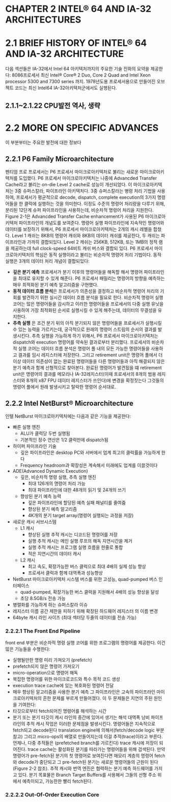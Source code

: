 # CHAPTER 2 INTEL® 64 AND IA-32 ARCHITECTURES

# 2.1 BRIEF HISTORY OF INTEL® 64 AND IA-32 ARCHITECTURE
다음 섹션들은 IA-32에서 Intel 64 아키텍처까지의 주요한 기술 진화의 요약을 제공한다: 8086프로세서 최신  Intel® Core® 2 Duo, Core 2 Quad and Intel Xeon processor 5300 and 7300 series 까지. 1978년도용 프로세서용으로 만들어진 오브젝트 코드는 최신 Intel64 IA-32아키텍처군에서도 실행된다.

## 2.1.1~2.1.22 CPU발전 역사, 생략

# 2.2 MORE ON SPECIFIC ADVANCES
이 부분부터는 주요한 발전에 대한 정보다

## 2.2.1 P6 Family Microarchitecture
펜티엄 프로 프로세서는 P6 프로세서 마이크로아키텍처로 불리는 새로운 마이크로아키텍처를 도입했다. P6 프로세서 마이크로아키텍처는 나중에 Advancded Transfer Cache라고 불리는 on-die Level 2 cache로 성능이 개선되었다.
이 마이크로아키텍처는 3중 슈퍼스칼라, 파이프라인 아키텍처다. 3중 슈퍼스칼라는 병령 처리 기법을 사용하여, 프로세서가 평균적으로 decode, dispatch, complete execution의 3가지 명령어들을 한 클럭에 실행하는 것을 의미한다. 이정도 수준의 명령어 처리량을 다루기 위해, 분리된 12단계 슈퍼 파이프라인을 사용하는데, 비순차적 명령어 처리을 지원한다.
Figure 2-1은 Advancded Transfer Cache enhancement가 사용된 P6 마이크로아키텍처 파이프라인의 개념도를 보여준다.
명령어 실행 파이프라인에 지속적인 명령어와 데이터를 보장하기 위해서, P6 프로세서 마이크로아키텍처는 2개의 캐시 레벨을 합쳤다. Level 1 캐쉬는 8KB의 명령어 캐쉬와 8KB의 데이터 캐쉬를 제공한다, 두 캐쉬는 파이프라인과 가까히 결합되있다. Level 2 캐쉬는 256KB, 512KB, 또는 1MB의 정적 램을 제공하는데 full clock-speed 64비트 캐쉬 버스와 결합되 있다.
P6 프로세서 마이크로아키텍처의 핵심은 동적 실행이라고 불리는 비순차적 명령어 처리 기법이다. 동적 실행은 3개의 데이터 처리 개념이 결합되있다:
- **깊은 분기 예측** 프로세서가 분기 이후의 명령어들을 해독할 해서 명령어 파이프라인을 최대로 유지할 수 있게 해준다. P6 프로세서 패밀리는 명령어의 방향을 예측하는 매우 최적화된 분기 예측 알고리즘을 구현했다.
- **동적 데이터 흐름 분석**은 프로세서가 의존성을 결정하고 비순차적 명령어 처리의 기회를 발견하기 위한 실시간 데이터 흐름 분석을 필요로 한다. 비순차적 명령어 실행 코어는 많은 명령어들을 감시하고 이러한 명령어들을 프로세서의 다중 실행 유닛을 사용하여 가장 최적화된 순서로 실행시킬 수 있게 해주는데, 데이터의 무결성을 유지한다.
- **추측 실행** 은 조건 분기 뒤의 아직 분기되지 않은 명령어들을 프로세서가 실행시킬 수 있는 능력을 가르키는데, 궁극적으로 원래의 명령어 스트림의 순서의 결과를 발생시킨다. 추측 실행을 가능하게 하기 위해서, P6 프로세서 마이크로아키텍처는 dispatch와 execution 명령어를 약속된 결과로부터 분리했다. 프로세서의 비순차적 실행 코어는 데이터 흐름 분석은 명령어 풀 내의 모든 가능한 명령어들을 사용하고 결과를 임시 레지스터에 저장한다. 그리고 retirement unit은 명령어 풀에서 더이상 데이터 의존성이 없는 완료된 명령어들을 다른 명령어들과 아직 해결되지 않은 분기 예측과 함께 선형적으로 찾아본다. 완료된 명령어가 발견됬을 떄 retirement unit은 명령어의 결과를 메모리나 IA-32레지스터(이때 프로세서의 8개의 범용 레지스터와 8개의 x87 FPU 데이터 레지스터가 쓰인다)에 변경을 확정짓는다 그것들의 명령어 풀에서 원래 발생시키고 탈락한 명령어 순서대로.
## 2.2.2 Intel NetBurst® Microarchitecture
인텔 NetBurst 마이크로아키텍처에는 다음과 같은 기능을 제공한다:
- 빠른 실행 엔진
    - ALU가 클럭당 두번 실행됨
    - 기본적인 정수 연산은 1/2 클럭만에 dispatch됨
- 하이퍼 파이프라인 기술
    - 깊은 파이프라인은 desktop PC와 서버에서 업계 최고의 클럭률을 가능하게 한다
    - Frequency headroom과 확장성은 계속해서 미래에도 업계를 이끌것이다
- ADE(Advanced Dynamic Execution)
    - 깊은, 비순차적 명령 실행, 추측 실행 엔진
        - 최대 126개의 명령어 처리 가능
        - 최대 파이프라인에 대한 48개의 읽기 및 24개의 쓰기
    - 향상된 분기 예측 능력
        - 깊은 파이프라인에 할당된 예측 실패 패널티를 줄여줌
        - 향상된 분기 예측 알고리즘
        - 4K개의 분기 target array(명령어 실행되는 과정을 저장)
- 새로운 캐시 서브시스템
    - L1 캐시
        - 향상된 실행 추적 캐시는 디코드된 명령어를 저장
        - 실행 추적 캐시는 메인 실행 루프의 해독 지연시간을 제거
        - 실행 추적 캐시는 프로그램 실행 흐름을 한줄로 통합
        - 적은 지연시간의 데이터 캐시
    - L2 캐시
        - 최고 속도, 확장가능한 버스 클럭으로 최대 4배의 실제 성능 향상
        - 프로세서 클럭과 함께 대역폭과 성능향상
- NetBurst 마이크로아키텍처 시스템 버스를 위한 고성능, quad-pumped 버스 인터페이스
    - quad-pumped, 확장가능한 버스 클럭을 지원해서 4배의 성능 향상을 달성
    - 초당 8.5GB/s 전송 가능
- 병렬화를 가능하게 하는 슈퍼스칼라 이슈
- 레지스터 이름 공간 제한을 피하기 위해 확장된 하드웨어 레지스터 의 이름 변경
- 64byte 캐시 라인 사이즈 (최대 섹터당 두줄의 데이터를 전송 가능)
### 2.2.2.1 The Front End Pipeline
front end 부분은 비순차적 명령 실행 코어를 위한 프로그램의 명령어를 제공한다. 이건 많은 기능들을 수행한다:
- 실행될만한 명령 미리 가져오기 (prefetch)
- prefetch되지 않은 명령어 가져오기
- micro-operation으로 명령어 해독
- 복잡한 명령어를 위한 마이크로코드와 특수 목적 코드 생성
- execution trace cache에 있는 복호화된 명령어 전달
- 매우 향상된 알고리즘을 사용한 분기 예측
그 파이프라인은 고속의 파이프라인 마이크로아키텍처의 흔한 문제를 부르게 만들어졌다. 이 두 문제들은 지연의 주된 원인을 기여한다:
- 타깃으로부터 fetch되어진 명령어를 해석하는 시간
- 분기 또는 분기 타깃이 캐시 라인의 중간에 있어서 생기는 해석 대역폭 낭비
파이프라인의 추적 캐시 작업은 이러한 문제점을 발생시킨다. 명령어들은 지속적으로 fetch되고 decode된다 translation engine에 의해서(fetch/decode logic 부분 참고) 그리고 micro-ops의 배열로 만들어지는데 이걸 추적(trace)이라고 부른다. 언제나, 다중 추적들은 (prefetched branch를 가르킨다) trace 캐시에 저장이 되어진다. trace cache는 활성화된 분기를 따라가는 명령어들을 위해 검색된다. 만약 명령어가 pre-fetch된 분기의 첫 명령어로 보여진다면 매모리 계층의 명령어 fetch와 decode가 중단되고 그 pre-fetch된 분기는 새로운 명령어들의 근원이 된다(Figure 2-2 참조).
추적 캐시와 번역 엔진은 협력하는 분기 예측 하드웨어를 가지고 있다. 분기 목표물은 Branch Target Buffers를 사용해서 그들의 선형 주소 위에서 예측이되고, 가능한한 빨리 fetch된다.

### 2.2.2.2 Out-Of-Order Execution Core
